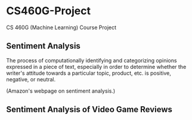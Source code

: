 # CS460G-Project
CS 460G (Machine Learning) Course Project

## Sentiment Analysis

The process of computationally identifying and categorizing opinions expressed in a piece of text, especially in order to determine whether the writer's attitude towards a particular topic, product, etc. is positive, negative, or neutral.

(Amazon's webpage on sentiment analysis.)

## Sentiment Analysis of Video Game Reviews
